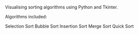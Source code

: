 Visualising sorting algorithms using Python and Tkinter. 

Algorithms included:

Selection Sort
Bubble Sort
Insertion Sort
Merge Sort
Quick Sort
